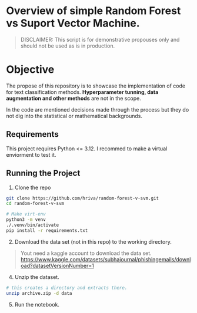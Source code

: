 # Overview of simple Random Forest vs Suport Vector Machine.

> DISCLAIMER: This script is for demonstrative propouses only and should not be used as is in production.

# Objective

The propose of this repository is to showcase the implementation of code for text classification methods. **Hyperparameter tunning, data augmentation and other methods** are not in the scope.

In the code are mentioned decisions made through the process but they do not dig into the statistical or mathematical backgrounds. 

## Requirements

This project requires Python <= 3.12. I recommed to make a virtual enviorment to test it.

## Running the Project

1.  Clone the repo
```sh
git clone https://github.com/hriva/random-forest-v-svm.git
cd random-forest-v-svm

# Make virt-env
python3 -m venv 
./.venv/bin/activate
pip install -r requirements.txt
```
2. Download the data set (not in this repo) to the working directory.
> Yout need a kaggle account to download the data set.  
https://www.kaggle.com/datasets/subhajournal/phishingemails/download?datasetVersionNumber=1

4. Unzip the dataset.
```sh
# this creates a directory and extracts there.
unzip archive.zip -d data
```

5. Run the notebook.

